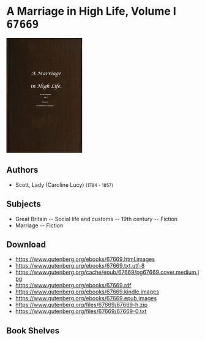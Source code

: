 # A Marriage in High Life, Volume I <kbd>67669</kbd>

![](./cover.medium.jpg "")

## Authors


 - Scott, Lady (Caroline Lucy) <small>(1784 - 1857)</small>

## Subjects


 - Great Britain -- Social life and customs -- 19th century -- Fiction
 - Marriage -- Fiction

## Download


 - https://www.gutenberg.org/ebooks/67669.html.images
 - https://www.gutenberg.org/ebooks/67669.txt.utf-8
 - https://www.gutenberg.org/cache/epub/67669/pg67669.cover.medium.jpg
 - https://www.gutenberg.org/ebooks/67669.rdf
 - https://www.gutenberg.org/ebooks/67669.kindle.images
 - https://www.gutenberg.org/ebooks/67669.epub.images
 - https://www.gutenberg.org/files/67669/67669-h.zip
 - https://www.gutenberg.org/files/67669/67669-0.txt

## Book Shelves


